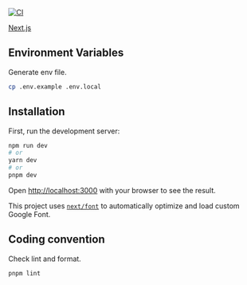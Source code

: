 [![CI](https://github.com/kaisergeX/note-next/actions/workflows/ci.yml/badge.svg)](https://github.com/kaisergeX/note-next/actions/workflows/ci.yml)

[Next.js](https://nextjs.org/)

## Environment Variables

Generate env file.

```bash
cp .env.example .env.local
```

## Installation

First, run the development server:

```bash
npm run dev
# or
yarn dev
# or
pnpm dev
```

Open [http://localhost:3000](http://localhost:3000) with your browser to see the result.

This project uses [`next/font`](https://nextjs.org/docs/basic-features/font-optimization) to automatically optimize and load custom Google Font.

## Coding convention

Check lint and format.

```bash
pnpm lint
```
